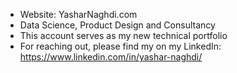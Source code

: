 - Website: YasharNaghdi.com
- Data Science, Product Design and Consultancy
- This account serves as my new technical portfolio
- For reaching out, please find my on my LinkedIn: https://www.linkedin.com/in/yashar-naghdi/
 

<!---
yashar-naghdi/yashar-naghdi is a ✨ special ✨ repository because its `README.md` (this file) appears on your GitHub profile.
You can click the Preview link to take a look at your changes.
--->
